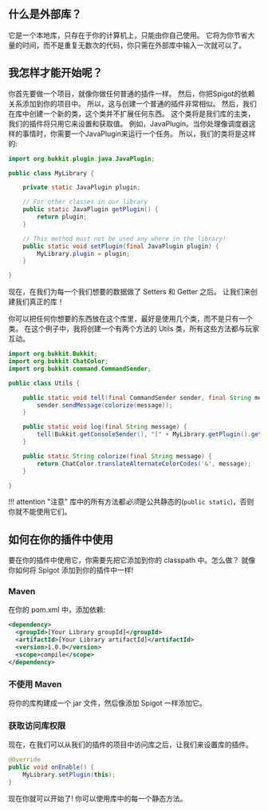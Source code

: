 ## 什么是外部库？

它是一个本地库，只存在于你的计算机上，只能由你自己使用。
它将为你节省大量的时间，而不是重复无数次的代码，你只需在外部库中输入一次就可以了。

## 我怎样才能开始呢？

你首先要做一个项目，就像你做任何普通的插件一样。
然后，你把Spigot的依赖关系添加到你的项目中。
所以，这与创建一个普通的插件非常相似。
然后，我们在库中创建一个新的类，这个类并不扩展任何东西。
这个类将是我们库的主类，我们的插件将只用它来设置和获取值。
例如，JavaPlugin。当你处理像调度器这样的事情时，你需要一个JavaPlugin来运行一个任务。
所以，我们的类将是这样的:

```java
import org.bukkit.plugin.java.JavaPlugin;

public class MyLibrary {

    private static JavaPlugin plugin;

    // For other classes in our library
    public static JavaPlugin getPlugin() {
        return plugin;
    }

    // This method must not be used any where in the library!
    public static void setPlugin(final JavaPlugin plugin) {
        MyLibrary.plugin = plugin;
    }

}
```

现在，在我们为每一个我们想要的数据做了 Setters 和 Getter 之后。
让我们来创建我们真正的库！

你可以把任何你想要的东西放在这个库里，最好是使用几个类，而不是只有一个类。
在这个例子中，我将创建一个有两个方法的 Utils 类，所有这些方法都与玩家互动。

```java
import org.bukkit.Bukkit;
import org.bukkit.ChatColor;
import org.bukkit.command.CommandSender;

public class Utils {

    public static void tell(final CommandSender sender, final String message) {
        sender.sendMessage(colorize(message));
    }

    public static void log(final String message) {
        tell(Bukkit.getConsoleSender(), "[" + MyLibrary.getPlugin().getName() + "] " + message);
    }

    public static String colorize(final String message) {
        return ChatColor.translateAlternateColorCodes('&', message);
    }

}
```

!!! attention "注意"
     库中的所有方法都*必须*是公共静态的(`public static`)，否则你就不能使用它们。

## 如何在你的插件中使用

要在你的插件中使用它，你需要先把它添加到你的 classpath 中。怎么做？
就像你如何将 Spigot 添加到你的插件中一样!

### Maven

在你的 pom.xml 中，添加依赖:

```xml
<dependency>
  <groupId>[Your Library groupId]</groupId>
  <artifactId>[Your Library artifactId]</artifactId>
  <version>1.0.0</version>
  <scope>compile</scope>
</dependency>
```

### 不使用 Maven

将你的库构建成一个 jar 文件，然后像添加 Spigot 一样添加它。

### 获取访问库权限

现在，在我们可以从我们的插件的项目中访问库之后，让我们来设置库的插件。

```java
@Override
public void onEnable() {
    MyLibrary.setPlugin(this);
}
```
现在你就可以开始了!
你可以使用库中的每一个静态方法。
